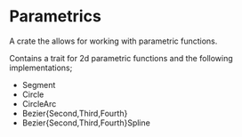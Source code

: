 # Parametrics

A crate the allows for working with parametric functions.

Contains a trait for 2d parametric functions and the following implementations;

- Segment
- Circle
- CircleArc
- Bezier{Second,Third,Fourth}
- Bezier{Second,Third,Fourth}Spline
